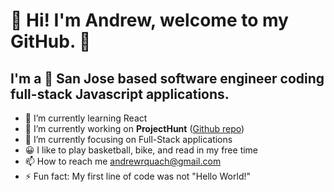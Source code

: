 👋 Hi! I'm Andrew, welcome to my GitHub. 👋
============================================
I'm a 🌉 San Jose based software engineer coding full-stack Javascript applications.
-------------------------------------------------------------------------------------
- 🌱 I’m currently learning React
- 🚧 I’m currently working on **ProjectHunt** ([Github repo](https://github.com/ImanKahlila/ProjectHunt))
- 🎯 I’m currently focusing on Full-Stack applications
- 😀 I like to play basketball, bike, and read in my free time
- 📫 How to reach me [andrewrquach@gmail.com](mailto:andrewrquach@gmail.com)
- ⚡ Fun fact: My first line of code was not "Hello World!"


<!---
arquach/arquach is a ✨ special ✨ repository because its `README.md` (this file) appears on your GitHub profile.
You can click the Preview link to take a look at your changes.
--->


